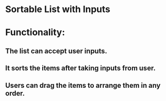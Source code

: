 # Sortable List with Inputs

# Functionality:
## The list can accept user inputs.
## It sorts the items after taking inputs from user.
## Users can drag the items to arrange them in any order.